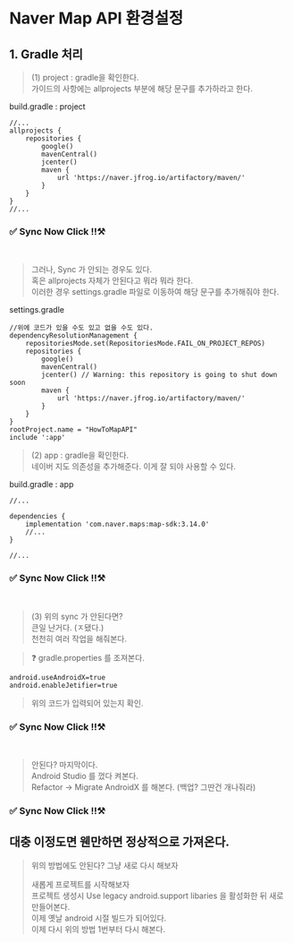 # Naver Map API 환경설정

## 1. Gradle 처리

> (1) project : gradle을 확인한다.<br>
> 가이드의 사항에는 allprojects 부분에 해당 문구를 추가하라고 한다.

build.gradle : project

```Gradle
//...
allprojects {
    repositories {
        google()
        mavenCentral()
        jcenter()
        maven {
            url 'https://naver.jfrog.io/artifactory/maven/'
        }
    }
}
//...
```

### ✅ Sync Now Click !!⚒️

<br>

> 그러나, Sync 가 안되는 경우도 있다. <br>혹은 allprojects 자체가 안된다고 뭐라 뭐라 한다. <br> 이러한 경우 settings.gradle 파일로 이동하여 해당 문구를 추가해줘야 한다.

settings.gradle

```Gradle
//위에 코드가 있을 수도 있고 없을 수도 있다.
dependencyResolutionManagement {
    repositoriesMode.set(RepositoriesMode.FAIL_ON_PROJECT_REPOS)
    repositories {
        google()
        mavenCentral()
        jcenter() // Warning: this repository is going to shut down soon
        maven {
            url 'https://naver.jfrog.io/artifactory/maven/'
        }
    }
}
rootProject.name = "HowToMapAPI"
include ':app'
```

> (2) app : gradle을 확인한다. <br>
> 네이버 지도 의존성을 추가해준다. 이게 잘 되야 사용할 수 있다.

build.gradle : app

```Gradle
//...

dependencies {
    implementation 'com.naver.maps:map-sdk:3.14.0'
    //...
}

//...
```

### ✅ Sync Now Click !!⚒️

<br>

> (3) 위의 sync 가 안된다면? <br>
> 큰일 난거다. (ㅈ됐다.)<br>
> 천천히 여러 작업을 해줘본다. <br>

> ❓ gradle.properties 를 조져본다.

```properties
android.useAndroidX=true
android.enableJetifier=true
```

> 위의 코드가 입력되어 있는지 확인.

### ✅ Sync Now Click !!⚒️

<br>

> 안된다? 마지막이다.<br>
> Android Studio 를 껐다 켜본다. <br>
> Refactor -> Migrate AndroidX 를 해본다. (백업? 그딴건 개나줘라)

### ✅ Sync Now Click !!⚒️

## 대충 이정도면 웬만하면 정상적으로 가져온다.

> 위의 방법에도 안된다? 그냥 새로 다시 해보자
>
> 새롭게 프로젝트를 시작해보자 <br>
> 프로젝트 생성시 Use legacy android.support libaries 을 활성화한 뒤
> 새로 만들어본다. <br>
> 이제 옛날 android 시절 빌드가 되어있다. <br>
> 이제 다시 위의 방법 1번부터 다시 해본다.
